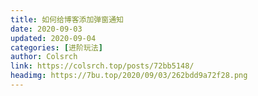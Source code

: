 ```yaml
---
title: 如何给博客添加弹窗通知
date: 2020-09-03
updated: 2020-09-04
categories: [进阶玩法]
author: Colsrch
link: https://colsrch.top/posts/72bb5148/
headimg: https://7bu.top/2020/09/03/262bdd9a72f28.png
---
```

